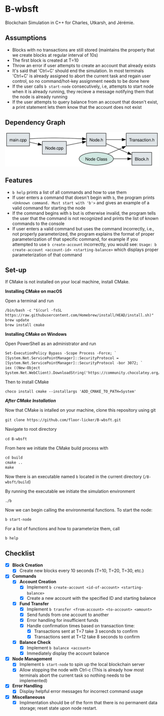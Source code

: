 # B-wbsft
Blockchain Simulation in C++ for Charles, Utkarsh, and Jérémie.


## Assumptions
- Blocks with no transactions are still stored (maintains the property that we create blocks at regular interval of 10s)
- The first block is created at T=10
- Throw an error if user attempts to create an account that already exists
- It's said that 'Ctrl+C' should end the simulation. In most terminals 'Ctrl+C' is already assigned to abort the current task and regain user control, so no command/hot-key assignment needs to be done here
- If the user calls  `b start-node` consecutively, i.e, attempts to start node when it is already running, they recieve a message notifying them that the node is already running
- If the user attempts to query balance from an account that doesn't exist, a print statement lets them know that the account does not exist

## Dependency Graph


![Dependency Graph](dependency_graph.svg)

## Features
- `b help` prints a list of all commands and how to use them
- If user enters a command that doesn't begin with `b`, the program prints `<Unknown command. Must start with 'b'>` and gives an example of a valid command for starting the node
- If the command begins with `b` but is otherwise invalid, the program tells the user that the command is not recognized and prints the list of known commands to the console
- If user enters a valid command but uses the command incorrectly, i.e., not properly parameterized, the program explains the format of proper parameterization of that specific command, for example if 
you attempted to use `b create-account` incorrectly, you would see: `Usage: b create-account <account-id> <starting-balance>` which displays proper parameterization of that command

## Set-up
If CMake is not installed on your local machine, install CMake.

**Installing CMake on macOS**

Open a terminal and run

```
/bin/bash -c "$(curl -fsSL https://raw.githubusercontent.com/Homebrew/install/HEAD/install.sh)"
brew update
brew install cmake
```

**Installing CMake on Windows**

Open PowerShell as an administrator and run 

```
Set-ExecutionPolicy Bypass -Scope Process -Force; `
[System.Net.ServicePointManager]::SecurityProtocol = [System.Net.ServicePointManager]::SecurityProtocol -bor 3072; `
iex ((New-Object System.Net.WebClient).DownloadString('https://community.chocolatey.org/install.ps1'))
```
Then to install CMake

```
choco install cmake --installargs 'ADD_CMAKE_TO_PATH=System'
```


***After CMake Installation***


Now that CMake is intalled on your machine, clone this repository using git

```git clone https://github.com/floor-licker/B-wbsft.git```

Navigate to root directory

```cd B-wbsft```

From here we initiate the CMake build process with

```
cd build
cmake ..
make
```
Now there is an executable named  `b` located in the current directory (`/B-wbsft/build`)

By running the executable we initiate the simulation environment

```
./b
```

Now we can begin calling the environmental functions. To start the node:

```
b start-node
```

For a list of functions and how to parameterize them, call

```
b help
```

## Checklist

- [x] **Block Creation**
  - [x] Create new blocks every 10 seconds (T=10, T=20, T=30, etc.)

- [x] **Commands**
  - [x] **Account Creation**
    - [x] Implement `b create-account <id-of-account> <starting-balance>`
    - [x] Create a new account with the specified ID and starting balance
  - [x] **Fund Transfer**
    - [x] Implement `b transfer <from-account> <to-account> <amount>`
    - [x] Send funds from one account to another
    - [x] Error handling for insufficient funds
    - [x] Handle confirmation times based on transaction time:
      - [x] Transactions sent at T=7 take 3 seconds to confirm
      - [x] Transactions sent at T=12 take 8 seconds to confirm
  - [x] **Balance Check**
    - [x] Implement `b balance <account>`
    - [x] Immediately display the account balance

- [x] **Node Management**
  - [x] Implement `b start-node` to spin up the local blockchain server
  - [x] Allow stopping the node with Ctrl-c (This is already how most terminals abort the current task so nothing needs to be implemented)

- [x] **Error Handling**
  - [x] Display helpful error messages for incorrect command usage

- [x] **Miscellaneouss**
  - [x] Implmentation should be of the form that there is no permanent data storage; reset state upon node restart.
